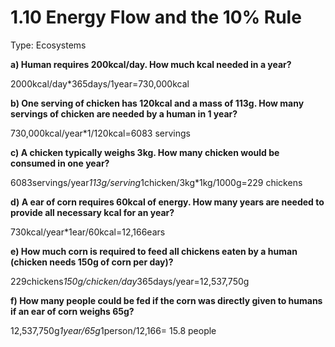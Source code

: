 # 1.10 Energy Flow and the 10% Rule

Type: Ecosystems

**a) Human requires 200kcal/day. How much kcal needed in a year?**

2000kcal/day*365days/1year=730,000kcal

**b) One serving of chicken has 120kcal and a mass of 113g. How many servings of chicken are needed by a human in 1 year?**

730,000kcal/year*1/120kcal=6083 servings

**c) A chicken typically weighs 3kg. How many chicken would be consumed in one year?**

6083servings/year*113g/serving*1chicken/3kg*1kg/1000g=229 chickens

**d) A ear of corn requires 60kcal of energy. How many years are needed to provide all necessary kcal for an year?**

730kcal/year*1ear/60kcal=12,166ears

**e) How much corn is required to feed all chickens eaten by a human (chicken needs 150g of corn per day)?**

229chickens*150g/chicken/day*365days/year=12,537,750g 

**f) How many people could be fed if the corn was directly given to humans if an ear of corn weighs 65g?**

12,537,750g*1year/65g*1person/12,166= 15.8 people